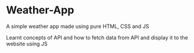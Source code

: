 # Weather-App

A simple weather app made using pure HTML, CSS and JS

Learnt concepts of API and how to fetch data from API and display it to the website using JS
